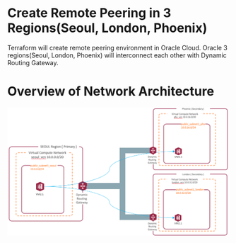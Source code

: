 # Create Remote Peering in 3 Regions(Seoul, London, Phoenix)
Terraform will create remote peering environment in Oracle Cloud.
Oracle 3 regions(Seoul, London, Phoenix) will interconnect each other with Dynamic Routing Gateway.

# Overview of Network Architecture
![Alt text](images/remote_peering_network_architecture.png)
